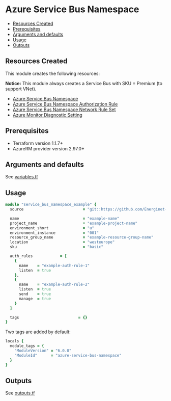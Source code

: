 # Azure Service Bus Namespace

- [Resources Created](#resources-created)
- [Prerequisites](#prerequisites)
- [Arguments and defaults](#arguments-and-defaults)
- [Usage](#usage)
- [Outputs](#outputs)

## Resources Created

This module creates the following resources:

**Notice:** This module always creates a Service Bus with SKU = Premium (to support VNet).

- [Azure Service Bus Namespace](https://registry.terraform.io/providers/hashicorp/azurerm/latest/docs/resources/servicebus_namespace)
- [Azure Service Bus Namespace Authorization Rule](https://registry.terraform.io/providers/hashicorp/azurerm/latest/docs/resources/servicebus_namespace_authorization_rule)
- [Azure Service Bus Namespace Network Rule Set](https://registry.terraform.io/providers/hashicorp/azurerm/latest/docs/resources/servicebus_namespace_network_rule_set)
- [Azure Monitor Diagnostic Setting](https://registry.terraform.io/providers/hashicorp/azurerm/latest/docs/resources/monitor_diagnostic_setting)

## Prerequisites

- Terraform version 1.1.7+
- AzureRM provider version 2.97.0+

## Arguments and defaults

See [variables.tf](./variables.tf)

## Usage

```ruby
module "service_bus_namespace_example" {
  source                          = "git::https://github.com/Energinet-DataHub/geh-terraform-modules.git//azure/service_bus-namespace?ref=6.0.0"

  name                            = "example-name"
  project_name                    = "example-project-name"
  environment_short               = "u"
  environment_instance            = "001"
  resource_group_name             = "example-resource-group-name"
  location                        = "westeurope"
  sku                             = "basic"

  auth_rules            = [
    {
      name    = "example-auth-rule-1"
      listen  = true
    },
    {
      name    = "example-auth-rule-2"
      listen  = true
      send    = true
      manage  = true
    }
  ]

  tags                          = {}
}
```

Two tags are added by default:

```ruby
locals {
  module_tags = {
    "ModuleVersion" = "6.0.0"
    "ModuleId"      = "azure-service-bus-namespace"
  }
}
```

## Outputs

See [outputs.tf](./outputs.tf)
